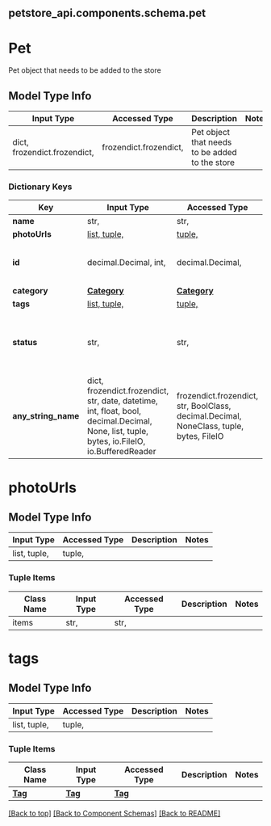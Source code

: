 <a name="top"></a>
## petstore_api.components.schema.pet
# Pet

Pet object that needs to be added to the store

## Model Type Info
Input Type | Accessed Type | Description | Notes
------------ | ------------- | ------------- | -------------
dict, frozendict.frozendict,  | frozendict.frozendict,  | Pet object that needs to be added to the store |

### Dictionary Keys
Key | Input Type | Accessed Type | Description | Notes
------------ | ------------- | ------------- | ------------- | -------------
**name** | str,  | str,  |  |
**photoUrls** | [list, tuple, ](#photoUrls) | [tuple, ](#photoUrls) |  |
**id** | decimal.Decimal, int,  | decimal.Decimal,  |  | [optional] value must be a 64 bit integer
**category** | [**Category**](#Category) | [**Category**](#Category) |  | [optional]
**tags** | [list, tuple, ](#tags) | [tuple, ](#tags) |  | [optional]
**status** | str,  | str,  | pet status in the store | [optional] must be one of ["available", "pending", "sold", ]
**any_string_name** | dict, frozendict.frozendict, str, date, datetime, int, float, bool, decimal.Decimal, None, list, tuple, bytes, io.FileIO, io.BufferedReader | frozendict.frozendict, str, BoolClass, decimal.Decimal, NoneClass, tuple, bytes, FileIO | any string name can be used but the value must be the correct type | [optional]

# photoUrls

## Model Type Info
Input Type | Accessed Type | Description | Notes
------------ | ------------- | ------------- | -------------
list, tuple,  | tuple,  |  |

### Tuple Items
Class Name | Input Type | Accessed Type | Description | Notes
------------- | ------------- | ------------- | ------------- | -------------
items | str,  | str,  |  |

# tags

## Model Type Info
Input Type | Accessed Type | Description | Notes
------------ | ------------- | ------------- | -------------
list, tuple,  | tuple,  |  |

### Tuple Items
Class Name | Input Type | Accessed Type | Description | Notes
------------- | ------------- | ------------- | ------------- | -------------
[**Tag**](Tag.md) | [**Tag**](Tag.md) | [**Tag**](Tag.md) |  |

[[Back to top]](#top) [[Back to Component Schemas]](../../../README.md#Component-Schemas) [[Back to README]](../../../README.md)